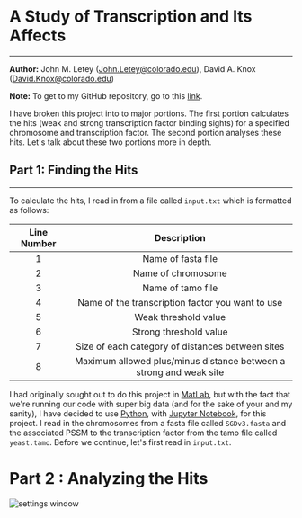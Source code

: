 # A Study of Transcription and Its Affects
---
**Author:** John M. Letey (John.Letey@colorado.edu), David A. Knox (David.Knox@colorado.edu)

**Note:** To get to my GitHub repository, go to this [link](https://github.com/JohnLetey/A-Study-of-Transcription-and-Its-Affects).

I have broken this project into to major portions. The first portion calculates the hits (weak and strong transcription factor binding sights) for a specified chromosome and transcription factor. The second portion analyses these hits. Let's talk about these two portions more in depth.

## Part 1: Finding the Hits
---
To calculate the hits, I read in from a file called $\texttt{input.txt}$ which is formatted as follows:

|  Line Number  | Description |
|:---:|:---:|
| 1 | Name of fasta file |
| 2 | Name of chromosome |
| 3 | Name of tamo file |
| 4 | Name of the transcription factor you want to use |
| 5 | Weak threshold value |
| 6 | Strong threshold value |
| 7 | Size of each category of distances between sites |
| 8 | Maximum allowed plus/minus distance between a strong and weak site |

I had originally sought out to do this project in [MatLab](https://www.mathworks.com), but with the fact that we're running our code with super big data (and for the sake of your and my sanity), I have decided to use [Python](https://www.python.org), with [Jupyter Notebook](http://jupyter.org), for this project. I read in the chromosomes from a fasta file called $\texttt{SGDv3.fasta}$ and the associated PSSM to the transcription factor from the tamo file called $\texttt{yeast.tamo}$. Before we continue, let's first read in $\texttt{input.txt}$.

# Part 2 : Analyzing the Hits
![settings window](https://github.com/JohnLetey/A-Study-of-Transcription-and-Its-Affects/blob/master/histogram.png?raw=true)